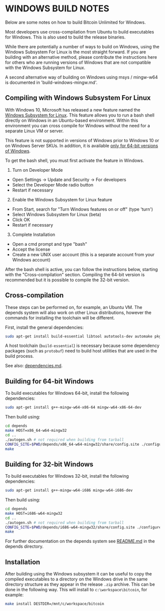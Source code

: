 # WINDOWS BUILD NOTES

Below are some notes on how to build Bitcoin Unlimited for Windows.

Most developers use cross-compilation from Ubuntu to build executables for Windows. This is also used to build the release binaries.

While there are potentially a number of ways to build on Windows, using the Windows Subsystem For Linux is the most straight forward.  If you are building with an alternative method, please contribute the instructions here for others who are running versions of Windows that are not compatible with the Windows Subsystem for Linux.

A second alternative way of building on Windows using msys / mingw-w64 is documented in 'build-windows-mingw.md'.

## Compiling with Windows Subsystem For Linux

With Windows 10, Microsoft has released a new feature named the [Windows Subsystem for Linux](https://msdn.microsoft.com/commandline/wsl/about).  This feature allows you to run a bash shell directly on Windows in an Ubuntu-based environment.  Within this environment you can cross compile for Windows without the need for a separate Linux VM or server.

This feature is not supported in versions of Windows prior to Windows 10 or on
Windows Server SKUs. In addition, it is available [only for 64-bit versions of
Windows](https://msdn.microsoft.com/en-us/commandline/wsl/install_guide).

To get the bash shell, you must first activate the feature in Windows.

1. Turn on Developer Mode
  * Open Settings -> Update and Security -> For developers
  * Select the Developer Mode radio button
  * Restart if necessary
2. Enable the Windows Subsystem for Linux feature
  * From Start, search for "Turn Windows features on or off" (type 'turn')
  * Select Windows Subsystem for Linux (beta)
  * Click OK
  * Restart if necessary
3. Complete Installation
  * Open a cmd prompt and type "bash"
  * Accept the license
  * Create a new UNIX user account (this is a separate account from your Windows account)

After the bash shell is active, you can follow the instructions below, starting
with the "Cross-compilation" section. Compiling the 64-bit version is
recommended but it is possible to compile the 32-bit version.

## Cross-compilation

These steps can be performed on, for example, an Ubuntu VM. The depends system will also work on other Linux distributions, however the commands for installing the toolchain will be different.

First, install the general dependencies:

```bash
sudo apt-get install build-essential libtool autotools-dev automake pkg-config bsdmainutils curl
```

A host toolchain (`build-essential`) is necessary because some dependency
packages (such as `protobuf`) need to build host utilities that are used in the
build process.

See also: [dependencies.md](dependencies.md).

## Building for 64-bit Windows

To build executables for Windows 64-bit, install the following dependencies:

```bash
sudo apt-get install g++-mingw-w64-x86-64 mingw-w64-x86-64-dev
```

Then build using:

```bash
cd depends
make HOST=x86_64-w64-mingw32
cd ..
./autogen.sh # not required when building from tarball
CONFIG_SITE=$PWD/depends/x86_64-w64-mingw32/share/config.site ./configure --prefix=/
make
```

## Building for 32-bit Windows

To build executables for Windows 32-bit, install the following dependencies:

```bash
sudo apt-get install g++-mingw-w64-i686 mingw-w64-i686-dev 
```

Then build using:

```bash
cd depends
make HOST=i686-w64-mingw32
cd ..
./autogen.sh # not required when building from tarball
CONFIG_SITE=$PWD/depends/i686-w64-mingw32/share/config.site ./configure --prefix=/
make
```

For further documentation on the depends system see [README.md](../depends/README.md) in the depends directory.

## Installation

After building using the Windows subsystem it can be useful to copy the compiled
executables to a directory on the Windows drive in the same directory structure
as they appear in the release `.zip` archive. This can be done in the following
way. This will install to `c:\workspace\bitcoin`, for example:

```bash
make install DESTDIR=/mnt/c/workspace/bitcoin
```
